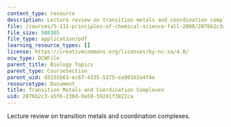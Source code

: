 ```yaml
---
content_type: resource
description: Lecture review on transition metals and coordination complexes.
file: /courses/5-111-principles-of-chemical-science-fall-2008/2876b2c3a5f6230d9a5959241f3822ca_bioex_lect27.pdf
file_size: 508305
file_type: application/pdf
learning_resource_types: []
license: https://creativecommons.org/licenses/by-nc-sa/4.0/
ocw_type: OCWFile
parent_title: Biology Topics
parent_type: CourseSection
parent_uid: d3155b63-ec67-4335-5375-ea901b2a4f4e
resourcetype: Document
title: Transition Metals and Coordination Complexes
uid: 2876b2c3-a5f6-230d-9a59-59241f3822ca
---
```

Lecture review on transition metals and coordination complexes.